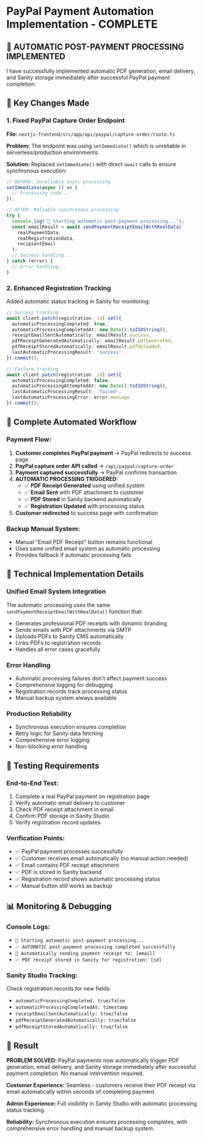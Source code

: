 # PayPal Payment Automation Implementation - COMPLETE

## 🎉 **AUTOMATIC POST-PAYMENT PROCESSING IMPLEMENTED**

I have successfully implemented automatic PDF generation, email delivery, and Sanity storage immediately after successful PayPal payment completion.

## 🔧 **Key Changes Made**

### **1. Fixed PayPal Capture Order Endpoint**
**File:** `nextjs-frontend/src/app/api/paypal/capture-order/route.ts`

**Problem:** The endpoint was using `setImmediate()` which is unreliable in serverless/production environments.

**Solution:** Replaced `setImmediate()` with direct `await` calls to ensure synchronous execution:

```typescript
// BEFORE: Unreliable async processing
setImmediate(async () => {
  // Processing code...
});

// AFTER: Reliable synchronous processing
try {
  console.log('🚀 Starting automatic post-payment processing...');
  const emailResult = await sendPaymentReceiptEmailWithRealData(
    realPaymentData,
    realRegistrationData,
    recipientEmail
  );
  // Success handling...
} catch (error) {
  // Error handling...
}
```

### **2. Enhanced Registration Tracking**
Added automatic status tracking in Sanity for monitoring:

```typescript
// Success tracking
await client.patch(registration._id).set({
  automaticProcessingCompleted: true,
  automaticProcessingCompletedAt: new Date().toISOString(),
  receiptEmailSentAutomatically: emailResult.success,
  pdfReceiptGeneratedAutomatically: emailResult.pdfGenerated,
  pdfReceiptStoredAutomatically: emailResult.pdfUploaded,
  lastAutomaticProcessingResult: 'success'
}).commit();

// Failure tracking
await client.patch(registration._id).set({
  automaticProcessingCompleted: false,
  automaticProcessingAttemptedAt: new Date().toISOString(),
  lastAutomaticProcessingResult: 'failed',
  lastAutomaticProcessingError: error.message
}).commit();
```

## 🔄 **Complete Automated Workflow**

### **Payment Flow:**
1. **Customer completes PayPal payment** → PayPal redirects to success page
2. **PayPal capture order API called** → `/api/paypal/capture-order`
3. **Payment captured successfully** → PayPal confirms transaction
4. **AUTOMATIC PROCESSING TRIGGERED:**
   - ✅ **PDF Receipt Generated** using unified system
   - ✅ **Email Sent** with PDF attachment to customer
   - ✅ **PDF Stored** in Sanity backend automatically
   - ✅ **Registration Updated** with processing status
5. **Customer redirected** to success page with confirmation

### **Backup Manual System:**
- Manual "Email PDF Receipt" button remains functional
- Uses same unified email system as automatic processing
- Provides fallback if automatic processing fails

## 🎯 **Technical Implementation Details**

### **Unified Email System Integration**
The automatic processing uses the same `sendPaymentReceiptEmailWithRealData()` function that:
- Generates professional PDF receipts with dynamic branding
- Sends emails with PDF attachments via SMTP
- Uploads PDFs to Sanity CMS automatically
- Links PDFs to registration records
- Handles all error cases gracefully

### **Error Handling**
- Automatic processing failures don't affect payment success
- Comprehensive logging for debugging
- Registration records track processing status
- Manual backup system always available

### **Production Reliability**
- Synchronous execution ensures completion
- Retry logic for Sanity data fetching
- Comprehensive error logging
- Non-blocking error handling

## 🧪 **Testing Requirements**

### **End-to-End Test:**
1. Complete a real PayPal payment on registration page
2. Verify automatic email delivery to customer
3. Check PDF receipt attachment in email
4. Confirm PDF storage in Sanity Studio
5. Verify registration record updates

### **Verification Points:**
- ✅ PayPal payment processes successfully
- ✅ Customer receives email automatically (no manual action needed)
- ✅ Email contains PDF receipt attachment
- ✅ PDF is stored in Sanity backend
- ✅ Registration record shows automatic processing status
- ✅ Manual button still works as backup

## 📊 **Monitoring & Debugging**

### **Console Logs:**
- `🚀 Starting automatic post-payment processing...`
- `✅ AUTOMATIC post-payment processing completed successfully`
- `📧 Automatically sending payment receipt to: [email]`
- `✅ PDF receipt stored in Sanity for registration: [id]`

### **Sanity Studio Tracking:**
Check registration records for new fields:
- `automaticProcessingCompleted: true/false`
- `automaticProcessingCompletedAt: timestamp`
- `receiptEmailSentAutomatically: true/false`
- `pdfReceiptGeneratedAutomatically: true/false`
- `pdfReceiptStoredAutomatically: true/false`

## 🎉 **Result**

**PROBLEM SOLVED:** PayPal payments now automatically trigger PDF generation, email delivery, and Sanity storage immediately after successful payment completion. No manual intervention required.

**Customer Experience:** Seamless - customers receive their PDF receipt via email automatically within seconds of completing payment.

**Admin Experience:** Full visibility in Sanity Studio with automatic processing status tracking.

**Reliability:** Synchronous execution ensures processing completes, with comprehensive error handling and manual backup system.
